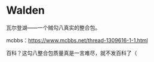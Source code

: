 # Walden
瓦尔登湖——一个贼勾八真实的整合包。

mcbbs：https://www.mcbbs.net/thread-1309616-1-1.html

百科？这勾八整合包质量真是一言难尽，就不发百科了（
